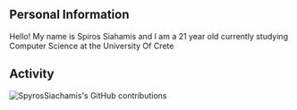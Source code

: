 ## Personal Information
Hello! My name is Spiros Siahamis and I am a 21 year old currently studying Computer Science at the University Of Crete
## Activity
![SpyrosSiachamis's GitHub contributions](https://github.pumbas.net/api/contributions/SpyrosSiachamis?colour=FF0000&bgColour=000000&dotColour=FFFFFF)
